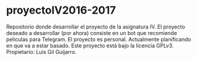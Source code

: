 # proyectoIV2016-2017
Repositorio donde desarrollar el proyecto de la asignatura IV.
El proyecto deseado a desarrollar (por ahora) consiste en un bot que recomiende peliculas para Telegram. El proyecto es personal. Actualmente planificando en que va a estar basado.
Este proyecto está bajo la licencia GPLv3.
Propietario: Luis Gil Guijarro.
